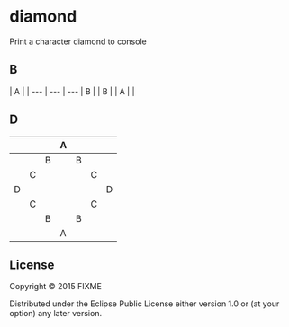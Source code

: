 # diamond

Print a character diamond to console

## B   
   | A |   |
 --- | --- | --- |
 B |   | B |
   | A |   |
   
## D   
|   |   |   | A |   |   |   |
| --- | --- | --- | --- | --- |  --- | --- |
|   |   | B |   | B |   |   |
|   | C |   |   |   | C |   |
| D |   |   |   |   |   | D |
|   | C |   |   |   | C |   |
|   |   | B |   | B |   |   |
|   |   |   | A |   |   |   |

## License

Copyright © 2015 FIXME

Distributed under the Eclipse Public License either version 1.0 or (at
your option) any later version.
